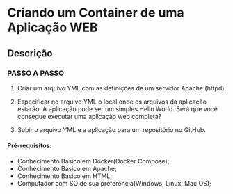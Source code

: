 # Criando um Container de uma Aplicação WEB

## Descrição

### PASSO A PASSO

1. Criar um arquivo YML com as definições de um servidor Apache (httpd);

2. Especificar no arquivo YML o local onde os arquivos da aplicação estarão. A aplicação pode ser um simples Hello World. Será que você consegue executar uma aplicação web completa?

3. Subir o arquivo YML e a aplicação para um repositório no GitHub.

#### Pré-requisitos:

- Conhecimento Básico em Docker(Docker Compose);
- Conhecimento Básico em Apache;
- Conhecimento Básico em HTML;
- Computador com SO de sua preferência(Windows, Linux, Mac OS);
